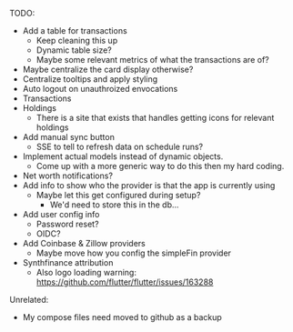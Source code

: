 TODO:

- Add a table for transactions
  - Keep cleaning this up
  - Dynamic table size?
  - Maybe some relevant metrics of what the transactions are of?
- Maybe centralize the card display otherwise?
- Centralize tooltips and apply styling
- Auto logout on unauthroized envocations
- Transactions
- Holdings
  - There is a site that exists that handles getting icons for relevant holdings
- Add manual sync button
  - SSE to tell to refresh data on schedule runs?
- Implement actual models instead of dynamic objects.
  - Come up with a more generic way to do this then my hard coding.
- Net worth notifications?
- Add info to show who the provider is that the app is currently using
  - Maybe let this get configured during setup?
    - We'd need to store this in the db...
- Add user config info
  - Password reset?
  - OIDC?
- Add Coinbase & Zillow providers
  - Maybe move how you config the simpleFin provider
- Synthfinance attribution
  - Also logo loading warning: https://github.com/flutter/flutter/issues/163288

Unrelated:

- My compose files need moved to github as a backup

